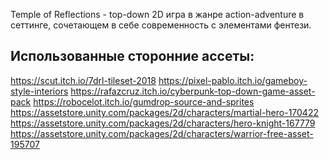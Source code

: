 Temple of Reflections - top-down 2D игра в жанре
action-adventure в сеттинге, сочетающем в себе современность с элементами фентези.

## Использованные сторонние ассеты:
https://scut.itch.io/7drl-tileset-2018
https://pixel-pablo.itch.io/gameboy-style-interiors
https://rafazcruz.itch.io/cyberpunk-top-down-game-asset-pack
https://robocelot.itch.io/gumdrop-source-and-sprites
https://assetstore.unity.com/packages/2d/characters/martial-hero-170422
https://assetstore.unity.com/packages/2d/characters/hero-knight-167779
https://assetstore.unity.com/packages/2d/characters/warrior-free-asset-195707